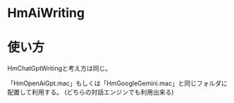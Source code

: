 # HmAiWriting

# 使い方

HmChatGptWritingと考え方は同じ。

「HmOpenAiGpt.mac」もしくは「HmGoogleGemini.mac」と同じフォルダに配置して利用する。
(どちらの対話エンジンでも利用出来る)

